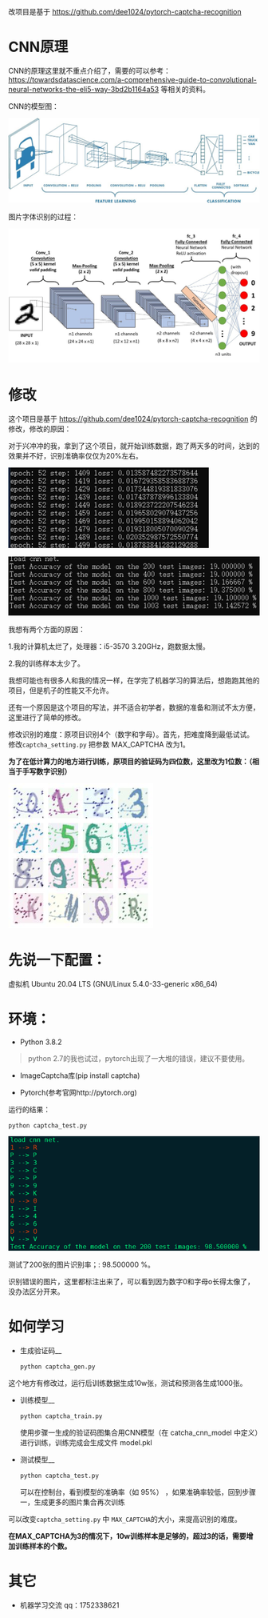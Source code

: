 改项目是基于 https://github.com/dee1024/pytorch-captcha-recognition

CNN原理
=========

CNN的原理这里就不重点介绍了，需要的可以参考：https://towardsdatascience.com/a-comprehensive-guide-to-convolutional-neural-networks-the-eli5-way-3bd2b1164a53 等相关的资料。

CNN的模型图：


![](https://raw.githubusercontent.com/go2coding/tiny-pytorch-captcha-recognition/master/docs/1_vkQ0hXDaQv57sALXAJquxA.jpeg)


图片字体识别的过程：

![](https://raw.githubusercontent.com/go2coding/tiny-pytorch-captcha-recognition/master/docs/1_uAeANQIOQPqWZnnuH-VEyw.jpeg)


修改
=========


这个项目是基于 https://github.com/dee1024/pytorch-captcha-recognition 的修改，修改的原因：

对于兴冲冲的我，拿到了这个项目，就开始训练数据，跑了两天多的时间，达到的效果并不好，识别准确率仅仅为20%左右。

![](https://raw.githubusercontent.com/go2coding/tiny-pytorch-captcha-recognition/master/docs/20200605101002.png)

![](https://raw.githubusercontent.com/go2coding/tiny-pytorch-captcha-recognition/master/docs/20200605101025.png)

我想有两个方面的原因：

1.我的计算机太烂了，处理器：i5-3570 3.20GHz，跑数据太慢。

2.我的训练样本太少了。


我想可能也有很多人和我的情况一样，在学完了机器学习的算法后，想跑跑其他的项目，但是机子的性能又不允许。

还有一个原因是这个项目的写法，并不适合初学者，数据的准备和测试不太方便，这里进行了简单的修改。


修改识别的难度：原项目识别4个（数字和字母）。首先，把难度降到最低试试。修改`captcha_setting.py` 把参数 MAX_CAPTCHA 改为1。



**为了在低计算力的地方进行训练，原项目的验证码为四位数，这里改为1位数：（相当于手写数字识别）**


![](https://raw.githubusercontent.com/go2coding/tiny-pytorch-captcha-recognition/master/docs/number.jpg)

先说一下配置：
====

虚拟机 Ubuntu 20.04 LTS (GNU/Linux 5.4.0-33-generic x86_64)

环境：
====

- Python 3.8.2

> python 2.7的我也试过，pytorch出现了一大堆的错误，建议不要使用。

- ImageCaptcha库(pip install captcha)

- Pytorch(参考官网http://pytorch.org)


运行的结果：


	python captcha_test.py
	
	

![](https://raw.githubusercontent.com/go2coding/tiny-pytorch-captcha-recognition/master/docs/20200605103409.png)



测试了200张的图片识别率；: 98.500000 %。

识别错误的图片，这里都标注出来了，可以看到因为数字0和字母o长得太像了，没办法区分开来。


如何学习
====

- 生成验证码__

    ```bash
    python captcha_gen.py
    ```
这个地方有修改过，运行后训练数据生成10w张，测试和预测各生成1000张。

- 训练模型__
    ```bash
    python captcha_train.py
    ```
    使用步骤一生成的验证码图集合用CNN模型（在 catcha_cnn_model 中定义）进行训练，训练完成会生成文件 model.pkl

- 测试模型__
    ```bash
    python captcha_test.py
    ```
    可以在控制台，看到模型的准确率（如 95%） ，如果准确率较低，回到步骤一，生成更多的图片集合再次训练

可以改变`captcha_setting.py` 中 `MAX_CAPTCHA`的大小，来提高识别的难度。

**在MAX_CAPTCHA为3的情况下，10w训练样本是足够的，超过3的话，需要增加训练样本的个数。**
	
	
其它
===
* 机器学习交流 qq：1752338621
